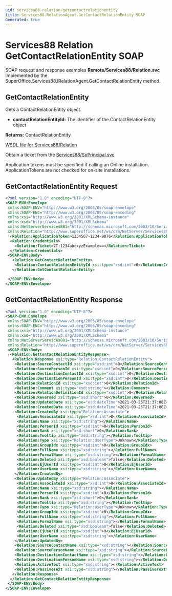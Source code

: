 ```yaml
---
uid: services88-relation-getcontactrelationentity
title: Services88.RelationAgent.GetContactRelationEntity SOAP
Generated: true
---
```


# Services88 Relation GetContactRelationEntity SOAP

SOAP request and response examples **Remote/Services88/Relation.svc**
Implemented by the <see cref="M:SuperOffice.Services88.IRelationAgent.GetContactRelationEntity">SuperOffice.Services88.IRelationAgent.GetContactRelationEntity</see> method.

## GetContactRelationEntity

Gets a ContactRelationEntity object.

* **contactRelationEntityId:** The identifier of the ContactRelationEntity object

**Returns:** ContactRelationEntity


[WSDL file for Services88/Relation](../Services88-Relation.md)

Obtain a ticket from the [Services88/SoPrincipal.svc](../SoPrincipal/index.md)

Application tokens must be specified if calling an Online installation. ApplicationTokens are not checked for on-site installations.

## GetContactRelationEntity Request

```xml
<?xml version="1.0" encoding="UTF-8"?>
<SOAP-ENV:Envelope
 xmlns:SOAP-ENV="http://www.w3.org/2003/05/soap-envelope"
 xmlns:SOAP-ENC="http://www.w3.org/2003/05/soap-encoding"
 xmlns:xsi="http://www.w3.org/2001/XMLSchema-instance"
 xmlns:xsd="http://www.w3.org/2001/XMLSchema"
 xmlns:NetServerServices881="http://schemas.microsoft.com/2003/10/Serialization/"
 xmlns:Relation="http://www.superoffice.net/ws/crm/NetServer/Services88">
  <Relation:ApplicationToken>1234567-1234-9876</Relation:ApplicationToken>
  <Relation:Credentials>
    <Relation:Ticket>7T:1234abcxyzExample==</Relation:Ticket>
  </Relation:Credentials>
 <SOAP-ENV:Body>
   <Relation:GetContactRelationEntity>
    <Relation:ContactRelationEntityId xsi:type="xsd:int">0</Relation:ContactRelationEntityId>
   </Relation:GetContactRelationEntity>

 </SOAP-ENV:Body>
</SOAP-ENV:Envelope>

```


## GetContactRelationEntity Response

```xml
<?xml version="1.0" encoding="UTF-8"?>
<SOAP-ENV:Envelope
 xmlns:SOAP-ENV="http://www.w3.org/2003/05/soap-envelope"
 xmlns:SOAP-ENC="http://www.w3.org/2003/05/soap-encoding"
 xmlns:xsi="http://www.w3.org/2001/XMLSchema-instance"
 xmlns:xsd="http://www.w3.org/2001/XMLSchema"
 xmlns:NetServerServices881="http://schemas.microsoft.com/2003/10/Serialization/"
 xmlns:Relation="http://www.superoffice.net/ws/crm/NetServer/Services88">
 <SOAP-ENV:Body>
  <Relation:GetContactRelationEntityResponse>
   <Relation:Response xsi:type="Relation:ContactRelationEntity">
    <Relation:SourceContactId xsi:type="xsd:int">0</Relation:SourceContactId>
    <Relation:SourcePersonId xsi:type="xsd:int">0</Relation:SourcePersonId>
    <Relation:DestinationContactId xsi:type="xsd:int">0</Relation:DestinationContactId>
    <Relation:DestinationPersonId xsi:type="xsd:int">0</Relation:DestinationPersonId>
    <Relation:RelationId xsi:type="xsd:int">0</Relation:RelationId>
    <Relation:Comment xsi:type="xsd:string"></Relation:Comment>
    <Relation:RelationDefinitionId xsi:type="xsd:int">0</Relation:RelationDefinitionId>
    <Relation:Reversed xsi:type="xsd:short">0</Relation:Reversed>
    <Relation:UpdatedDate xsi:type="xsd:dateTime">2021-03-25T21:37:08Z</Relation:UpdatedDate>
    <Relation:CreatedDate xsi:type="xsd:dateTime">2021-03-25T21:37:08Z</Relation:CreatedDate>
    <Relation:CreatedBy xsi:type="Relation:Associate">
     <Relation:AssociateId xsi:type="xsd:int">0</Relation:AssociateId>
     <Relation:Name xsi:type="xsd:string"></Relation:Name>
     <Relation:PersonId xsi:type="xsd:int">0</Relation:PersonId>
     <Relation:Rank xsi:type="xsd:short">0</Relation:Rank>
     <Relation:Tooltip xsi:type="xsd:string"></Relation:Tooltip>
     <Relation:Type xsi:type="Relation:UserType">Unknown</Relation:Type>
     <Relation:GroupIdx xsi:type="xsd:int">0</Relation:GroupIdx>
     <Relation:FullName xsi:type="xsd:string"></Relation:FullName>
     <Relation:FormalName xsi:type="xsd:string"></Relation:FormalName>
     <Relation:Deleted xsi:type="xsd:boolean">false</Relation:Deleted>
     <Relation:EjUserId xsi:type="xsd:int">0</Relation:EjUserId>
     <Relation:UserName xsi:type="xsd:string"></Relation:UserName>
    </Relation:CreatedBy>
    <Relation:UpdatedBy xsi:type="Relation:Associate">
     <Relation:AssociateId xsi:type="xsd:int">0</Relation:AssociateId>
     <Relation:Name xsi:type="xsd:string"></Relation:Name>
     <Relation:PersonId xsi:type="xsd:int">0</Relation:PersonId>
     <Relation:Rank xsi:type="xsd:short">0</Relation:Rank>
     <Relation:Tooltip xsi:type="xsd:string"></Relation:Tooltip>
     <Relation:Type xsi:type="Relation:UserType">Unknown</Relation:Type>
     <Relation:GroupIdx xsi:type="xsd:int">0</Relation:GroupIdx>
     <Relation:FullName xsi:type="xsd:string"></Relation:FullName>
     <Relation:FormalName xsi:type="xsd:string"></Relation:FormalName>
     <Relation:Deleted xsi:type="xsd:boolean">false</Relation:Deleted>
     <Relation:EjUserId xsi:type="xsd:int">0</Relation:EjUserId>
     <Relation:UserName xsi:type="xsd:string"></Relation:UserName>
    </Relation:UpdatedBy>
    <Relation:SourceContactName xsi:type="xsd:string"></Relation:SourceContactName>
    <Relation:SourcePersonName xsi:type="xsd:string"></Relation:SourcePersonName>
    <Relation:DestinationContactName xsi:type="xsd:string"></Relation:DestinationContactName>
    <Relation:DestinationPersonName xsi:type="xsd:string"></Relation:DestinationPersonName>
    <Relation:ActiveText xsi:type="xsd:string"></Relation:ActiveText>
    <Relation:PassiveText xsi:type="xsd:string"></Relation:PassiveText>
   </Relation:Response>
  </Relation:GetContactRelationEntityResponse>
 </SOAP-ENV:Body>
</SOAP-ENV:Envelope>

```


